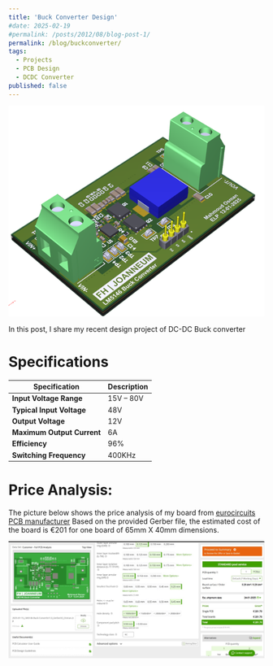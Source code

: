 ```yaml
---
title: 'Buck Converter Design'
#date: 2025-02-19
#permalink: /posts/2012/08/blog-post-1/
permalink: /blog/buckconverter/
tags:
  - Projects
  - PCB Design
  - DCDC Converter
published: false
---
```


![Logo](/images/converter_3dview.png)

In this post, I share my recent design project of DC-DC Buck converter

Specifications
======

| **Specification**        | **Description**       |
|--------------------------|-----------------------|
| **Input Voltage Range**  | 15V – 80V             |
| **Typical Input Voltage**| 48V                   |
| **Output Voltage**       | 12V                   |
| **Maximum Output Current**| 6A                    |
| **Efficiency**           | 96%                   |
| **Switching Frequency**  | 400KHz                |



Price Analysis:
===
The picture below shows the price analysis of my board from [eurocircuits PCB manufacturer](https://www.eurocircuits.com/)
Based on the provided Gerber file, the estimated cost of the board is €201 for one board of 65mm X 40mm dimensions.

![Logo](/images/pcbprice.jpeg)

